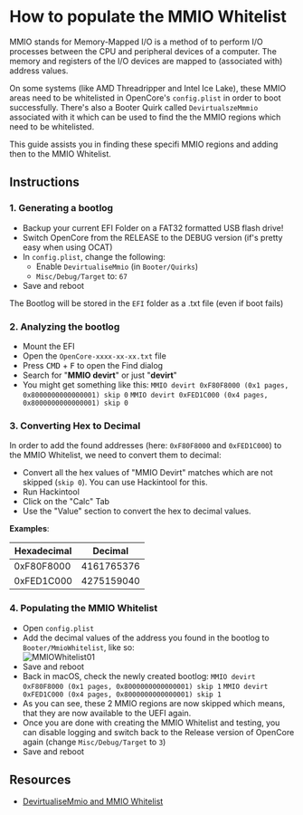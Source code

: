 # How to populate the MMIO Whitelist

MMIO stands for Memory-Mapped I/O is a method of to perform I/O processes between the CPU and peripheral devices of a computer. The memory and registers of the I/O devices are mapped to (associated with) address values. 

On some systems (like AMD Threadripper and Intel Ice Lake), these MMIO areas need to be whitelisted in OpenCore's `config.plist` in order to boot successfully. There's also a Booter Quirk called `DevirtualszeMmmio` associated with it which can be used to find the the MMIO regions which need to be whitelisted.

This guide assists you in finding these specifi MMIO regions and adding then to the MMIO Whitelist.

## Instructions

### 1. Generating a bootlog
- Backup your current EFI Folder on a FAT32 formatted USB flash drive!
- Switch OpenCore from the RELEASE to the DEBUG version (if's pretty easy when using OCAT)
- In `config.plist`, change the following:
	- Enable `DevirtualiseMmio` (in `Booter/Quirks`)
	- `Misc/Debug/Target` to: `67`
-  Save and reboot

The Bootlog will be stored in the `EFI` folder as a .txt file (even if boot fails)

### 2. Analyzing the bootlog
- Mount the EFI 
- Open the `OpenCore-xxxx-xx-xx.txt` file
- Press <kbd>CMD</kbd> + <kbd>F</kbd> to open the Find dialog
- Search for "**MMIO devirt**" or just "**devirt**"
- You might get something like this: 
	```MMIO devirt 0xF80F8000 (0x1 pages, 0x8000000000000001) skip 0```
	```MMIO devirt 0xFED1C000 (0x4 pages, 0x8000000000000001) skip 0```

### 3. Converting Hex to Decimal
In order to add the found addresses (here: `0xF80F8000` and `0xFED1C000`) to the MMIO Whitelist, we need to convert them to decimal:

- Convert all the hex values of "MMIO Devirt" matches which are not skipped (`skip 0`). You can use Hackintool for this.
- Run Hackintool
- Click on the "Calc" Tab
- Use the "Value" section to convert the hex to decimal values.

**Examples**:

Hexadecimal | Decimal
------------|----------
0xF80F8000 | 4161765376
0xFED1C000 | 4275159040

### 4. Populating the MMIO Whitelist
- Open `config.plist`
- Add the decimal values of the address you found in the bootlog to `Booter/MmioWhitelist`, like so:</br>![MMIOWhitelist01](https://user-images.githubusercontent.com/76865553/205931912-fee2d569-3265-47fb-a493-4c9556658805.png)
- Save and reboot
- Back in macOS, check the newly created bootlog:
	```MMIO devirt 0xF80F8000 (0x1 pages, 0x8000000000000001) skip 1```
	```MMIO devirt 0xFED1C000 (0x4 pages, 0x8000000000000001) skip 1```
- As you can see, these 2 MMIO regions are now skipped which means, that they are now available to the UEFI again.
- Once you are done with creating the MMIO Whitelist and testing, you can disable logging and switch back to the Release version of OpenCore again (change `Misc/Debug/Target` to `3`)
- Save and reboot

## Resources
- [DevirtualiseMmio and MMIO Whitelist](https://www.macos86.it/topic/5511-let-talk-aboutdevirtualise-mmio-quirk-and-mmio-whitelist/)
